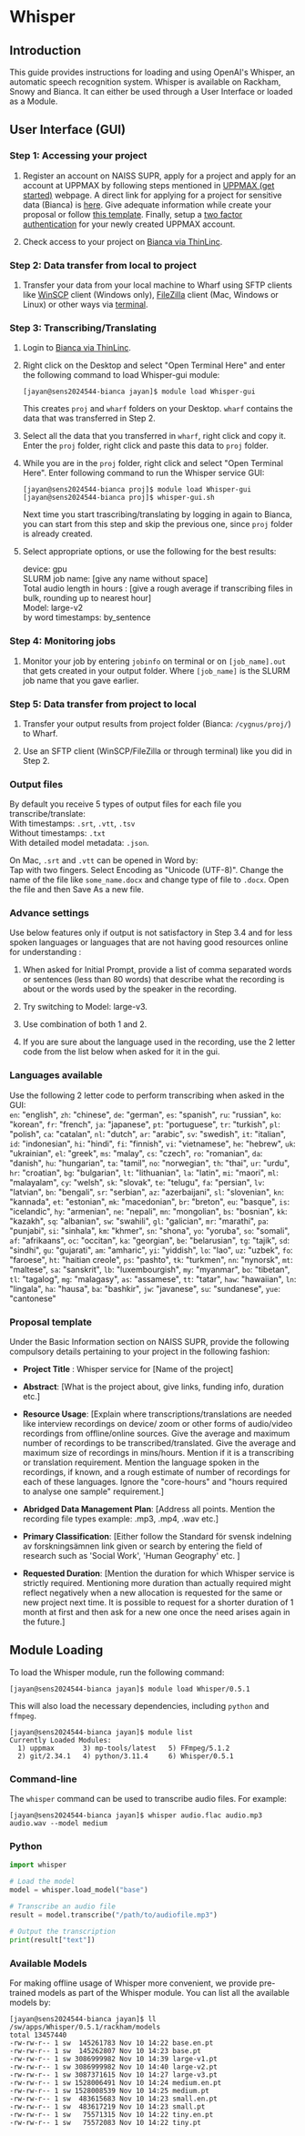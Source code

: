 # Whisper

## Introduction

This guide provides instructions for loading and using OpenAI's Whisper, an
automatic speech recognition system. Whisper is available on Rackham,
Snowy and Bianca. It can either be used through a User Interface or loaded as a Module.


## User Interface (GUI)

### Step 1: Accessing your project  

1. Register an account on NAISS SUPR, apply for a project and apply for an account at UPPMAX by following steps mentioned in [UPPMAX (get started)](https://www.uu.se/en/centre/uppmax/get-started/create-account-and-apply-for-project/user-account) webpage. A direct link for applying for a project for sensitive data (Bianca) is [here](https://supr.naiss.se/round/senssmall2024/create_proposal/?). Give adequate information while create your proposal or follow [this template](#proposal-template). Finally, setup a [two factor authentication](https://www.uu.se/en/centre/uppmax/get-started/2-factor) for your newly created UPPMAX account.  

2. Check access to your project on [Bianca via ThinLinc](https://bianca.uppmax.uu.se/).


### Step 2: Data transfer from local to project  

1. Transfer your data from your local machine to Wharf using SFTP clients like [WinSCP](https://docs.uppmax.uu.se/software/bianca_file_transfer_using_winscp/) client (Windows only), [FileZilla](https://docs.uppmax.uu.se/software/bianca_file_transfer_using_filezilla/) client (Mac, Windows or Linux) or other ways via [terminal](http://docs.uppmax.uu.se/cluster_guides/transfer_bianca/).

### Step 3: Transcribing/Translating  

1. Login to [Bianca via ThinLinc](https://bianca.uppmax.uu.se/).

1. Right click on the Desktop and select "Open Terminal Here" and enter the following command to load Whisper-gui module:  

    ```console
    [jayan@sens2024544-bianca jayan]$ module load Whisper-gui
    ```

    This creates `proj` and `wharf` folders on your Desktop. `wharf` contains the data that was transferred in Step 2.  

1. Select all the data that you transferred in `wharf`, right click and copy it. Enter the `proj` folder, right click and paste this data to `proj` folder.  

1. While you are in the `proj` folder, right click and select "Open Terminal Here". Enter following command to run the Whisper service GUI:  

    ```console
    [jayan@sens2024544-bianca proj]$ module load Whisper-gui
    [jayan@sens2024544-bianca proj]$ whisper-gui.sh
    ```

    Next time you start trascribing/translating by logging in again to Bianca, you can start from this step and skip the previous one, since `proj` folder is already created.  

1. Select appropriate options, or use the following for the best results:  

   device: gpu  
   SLURM job name: [give any name without space]  
   Total audio length in hours : [give a rough average if transcribing files in bulk, rounding up to nearest hour]  
   Model: large-v2  
   by word timestamps: by_sentence

### Step 4: Monitoring jobs  

1. Monitor your job by entering `jobinfo` on terminal or on `[job_name].out` that gets created in your output folder. Where `[job_name]` is the SLURM job name that you gave earlier.


### Step 5: Data transfer from project to local

1. Transfer your output results from project folder (Bianca: `/cygnus/proj/`) to Wharf.  

2. Use an SFTP client (WinSCP/FileZilla or through terminal) like you did in Step 2.

### Output files

By default you receive 5 types of output files for each file you transcribe/translate:  
With timestamps: `.srt`, `.vtt`, `.tsv`  
Without timestamps: `.txt`  
With detailed model metadata: `.json`.

On Mac, `.srt` and `.vtt` can be opened in Word by:  
Tap with two fingers. Select Encoding as "Unicode (UTF-8)". Change the name of the file like `some_name.docx` and change type of file to `.docx`. Open the file and then Save As a new file.

### Advance settings

Use below features only if output is not satisfactory in Step 3.4 and for less spoken languages or languages that are not having good resources online for understanding :

1. When asked for Initial Prompt, provide a list of comma separated words or sentences (less than 80 words) that describe what the recording is about or the words used by the speaker in the recording.  

2. Try switching to Model: large-v3.
3. Use combination of both 1 and 2.
4. If you are sure about the language used in the recording, use the 2 letter code from the list below when asked for it in the gui.  

### Languages available

Use the following 2 letter code to perform transcribing when asked in the GUI:  
`en`: "english",
    `zh`: "chinese",
    `de`: "german",
    `es`: "spanish",
    `ru`: "russian",
    `ko`: "korean",
    `fr`: "french",
    `ja`: "japanese",
    `pt`: "portuguese",
    `tr`: "turkish",
    `pl`: "polish",
    `ca`: "catalan",
    `nl`: "dutch",
    `ar`: "arabic",
    `sv`: "swedish",
    `it`: "italian",
    `id`: "indonesian",
    `hi`: "hindi",
    `fi`: "finnish",
    `vi`: "vietnamese",
    `he`: "hebrew",
    `uk`: "ukrainian",
    `el`: "greek",
    `ms`: "malay",
    `cs`: "czech",
    `ro`: "romanian",
    `da`: "danish",
    `hu`: "hungarian",
    `ta`: "tamil",
    `no`: "norwegian",
    `th`: "thai",
    `ur`: "urdu",
    `hr`: "croatian",
    `bg`: "bulgarian",
    `lt`: "lithuanian",
    `la`: "latin",
    `mi`: "maori",
    `ml`: "malayalam",
    `cy`: "welsh",
    `sk`: "slovak",
    `te`: "telugu",
    `fa`: "persian",
    `lv`: "latvian",
    `bn`: "bengali",
    `sr`: "serbian",
    `az`: "azerbaijani",
    `sl`: "slovenian",
    `kn`: "kannada",
    `et`: "estonian",
    `mk`: "macedonian",
    `br`: "breton",
    `eu`: "basque",
    `is`: "icelandic",
    `hy`: "armenian",
    `ne`: "nepali",
    `mn`: "mongolian",
    `bs`: "bosnian",
    `kk`: "kazakh",
    `sq`: "albanian",
    `sw`: "swahili",
    `gl`: "galician",
    `mr`: "marathi",
    `pa`: "punjabi",
    `si`: "sinhala",
    `km`: "khmer",
    `sn`: "shona",
    `yo`: "yoruba",
    `so`: "somali",
    `af`: "afrikaans",
    `oc`: "occitan",
    `ka`: "georgian",
    `be`: "belarusian",
    `tg`: "tajik",
    `sd`: "sindhi",
    `gu`: "gujarati",
    `am`: "amharic",
    `yi`: "yiddish",
    `lo`: "lao",
    `uz`: "uzbek",
    `fo`: "faroese",
    `ht`: "haitian creole",
    `ps`: "pashto",
    `tk`: "turkmen",
    `nn`: "nynorsk",
    `mt`: "maltese",
    `sa`: "sanskrit",
    `lb`: "luxembourgish",
    `my`: "myanmar",
    `bo`: "tibetan",
    `tl`: "tagalog",
    `mg`: "malagasy",
    `as`: "assamese",
    `tt`: "tatar",
    `haw`: "hawaiian",
    `ln`: "lingala",
    `ha`: "hausa",
    `ba`: "bashkir",
    `jw`: "javanese",
    `su`: "sundanese",
    `yue`: "cantonese"

### Proposal template

Under the Basic Information section on NAISS SUPR, provide the following compulsory details pertaining to your project in the following fashion:  

* **Project Title** : Whisper service for [Name of the project]

* **Abstract**: [What is the project about, give links, funding info, duration etc.]  

* **Resource Usage**:  [Explain where transcriptions/translations are needed like interview recordings on device/ zoom or other forms of audio/video recordings from offline/online sources. Give the average and maximum number of recordings to be transcribed/translated. Give the average and maximum size of recordings in mins/hours. Mention if it is a transcribing or translation requirement. Mention the language spoken in the recordings, if known, and a rough estimate of number of recordings for each of these languages. Ignore the "core-hours" and "hours required to analyse one sample" requirement.]  

* **Abridged Data Management Plan**:  [Address all points. Mention the recording file types example: .mp3, .mp4, .wav etc.]  

* **Primary Classification**: [Either follow the  Standard för svensk indelning av forskningsämnen link given or search by entering the field of research such as 'Social Work', 'Human Geography' etc. ]  

* **Requested Duration**: [Mention the duration for which Whisper service is strictly required. Mentioning more duration than actually required might reflect negatively when a new allocation is requested for the same or new project next time. It is possible to request for a shorter duration of 1 month at first and then ask for a new one once the need arises again in the future.]


## Module Loading

To load the Whisper module, run the following command:


```console
[jayan@sens2024544-bianca jayan]$ module load Whisper/0.5.1
```

This will also load the necessary dependencies, including `python`
and `ffmpeg`.

```console
[jayan@sens2024544-bianca jayan]$ module list
Currently Loaded Modules:
  1) uppmax       3) mp-tools/latest   5) FFmpeg/5.1.2
  2) git/2.34.1   4) python/3.11.4     6) Whisper/0.5.1
```  

### Command-line

The `whisper` command can be used to transcribe audio files. For example:

```console
[jayan@sens2024544-bianca jayan]$ whisper audio.flac audio.mp3 audio.wav --model medium
```

### Python

```python title="example.py"
import whisper

# Load the model
model = whisper.load_model("base")

# Transcribe an audio file
result = model.transcribe("/path/to/audiofile.mp3")

# Output the transcription
print(result["text"])

```

### Available Models

For making offline usage of Whisper more convenient, we provide
pre-trained models as part of the Whisper module. You can list
all the available models by:

```console
[jayan@sens2024544-bianca jayan]$ ll /sw/apps/Whisper/0.5.1/rackham/models
total 13457440
-rw-rw-r-- 1 sw  145261783 Nov 10 14:22 base.en.pt
-rw-rw-r-- 1 sw  145262807 Nov 10 14:23 base.pt
-rw-rw-r-- 1 sw 3086999982 Nov 10 14:39 large-v1.pt
-rw-rw-r-- 1 sw 3086999982 Nov 10 14:40 large-v2.pt
-rw-rw-r-- 1 sw 3087371615 Nov 10 14:27 large-v3.pt
-rw-rw-r-- 1 sw 1528006491 Nov 10 14:24 medium.en.pt
-rw-rw-r-- 1 sw 1528008539 Nov 10 14:25 medium.pt
-rw-rw-r-- 1 sw  483615683 Nov 10 14:23 small.en.pt
-rw-rw-r-- 1 sw  483617219 Nov 10 14:23 small.pt
-rw-rw-r-- 1 sw   75571315 Nov 10 14:22 tiny.en.pt
-rw-rw-r-- 1 sw   75572083 Nov 10 14:22 tiny.pt
```

